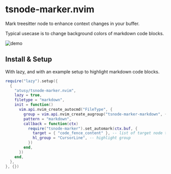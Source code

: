 # tsnode-marker.nvim

Mark treesitter node to enhance context changes in your buffer.

Typical usecase is to change background colors of markdown code blocks.

![demo](https://user-images.githubusercontent.com/30277794/219389779-2d7d62b9-138d-451f-ad82-d46a98f81eab.png)

## Install & Setup

With lazy, and with an example setup to highlight markdown code blocks.

``` lua
require("lazy").setup({
  {
    "atusy/tsnode-marker.nvim",
    lazy = true,
    filetype = "markdown",
    init = function()
      vim.api.nvim_create_autocmd("FileType", {
        group = vim.api.nvim_create_augroup("tsnode-marker-markdown", {}),
        pattern = "markdown",
        callback = function(ctx)
          require("tsnode-marker").set_automark(ctx.buf, {
            target = { "code_fence_content" }, -- list of target node types
            hl_group = "CursorLine", -- highlight group
          })
        end,
      })
    end,
  },
}, {})
```

